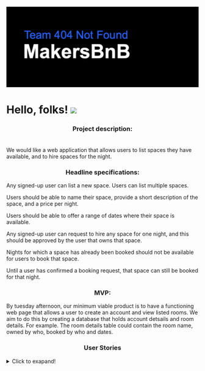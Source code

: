 ![Makers Logo](/public/readmelogo.png)
# Hello, folks! <img src="https://raw.githubusercontent.com/MartinHeinz/MartinHeinz/master/wave.gif" width="30px">

### <div align="center">Project description:<br><br>
We would like a web application that allows users to list spaces they have available, and to hire spaces for the night.</div>

### <div align="center">Headline specifications:

Any signed-up user can list a new space.
Users can list multiple spaces.

Users should be able to name their space, provide a short description of the space, and a price per night.

Users should be able to offer a range of dates where their space is available.

Any signed-up user can request to hire any space for one night, and this should be approved by the user that owns that space.

Nights for which a space has already been booked should not be available for users to book that space.

Until a user has confirmed a booking request, that space can still be booked for that night.</div>
  
### <div align="center">MVP:
By tuesday afternoon, our minimum viable product is to have a functioning web page that allows a user to create an account and view listed rooms. We aim to do this by creating a database that holds account detsails and room details. 
For example. The room details table could contain the room name, owned by who, booked by who and dates.</div>


### <div align="center">User Stories</div>
<details>
  <summary> Click to exapand!</summary>
  
  
- [x] As a User 
So that I can use MakersBnB
I want to create an account.
  
- [x] As a Host
So I can rent out a room
Id like to list a space. 

- [x] As a Host 
Because I have multiple properties
Id like to list multiple spaces.

- [x] As a Host 
When I rent out a space
Id like to be able to add a name/description/price. 

- [x] As a Host
To not overbook 
Id like to show availability of my space. 

- [ ] As a Host
To prevent overbooking
Id like to make spaces unavailable once they've been booked.

- [x] As a Host 
For safety reasons
Id like only signed up users to hire my space.

- [x] As a signed up User
So that I can book 
Id like to request a space 

- [ ] As a host 
Until I have confirmed a request
Id like the room to remain bookable for that date.
  </details>
    
     
